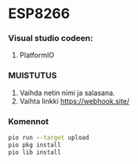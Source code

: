 # ESP8266

### Visual studio codeen:
1. PlatformIO

### MUISTUTUS
1. Vaihda netin nimi ja salasana.
2. Vaihta linkki https://webhook.site/

### Komennot
```bat
pio run --target upload
pio pkg install 
pio lib install
```
